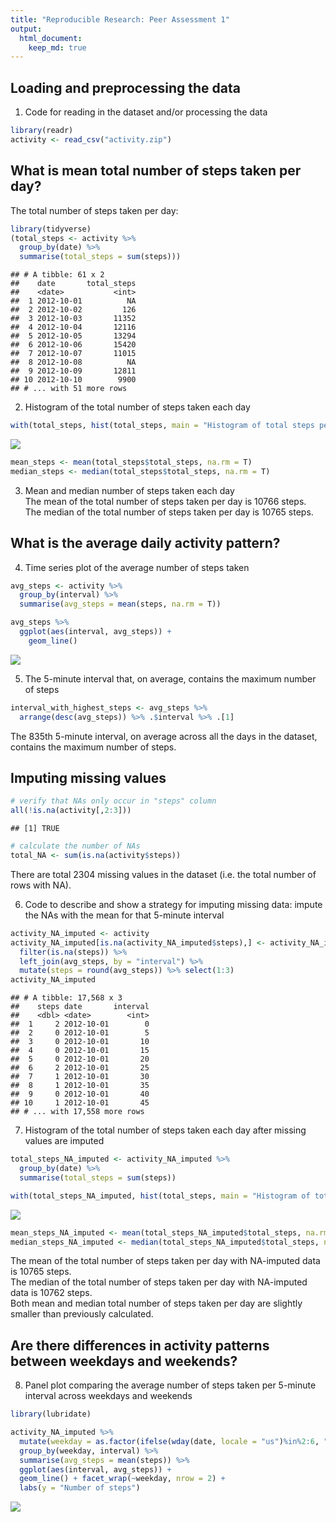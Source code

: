 ```yaml
---
title: "Reproducible Research: Peer Assessment 1"
output: 
  html_document:
    keep_md: true
---
```



## Loading and preprocessing the data
1. Code for reading in the dataset and/or processing the data

```r
library(readr)
activity <- read_csv("activity.zip")
```
## What is mean total number of steps taken per day?
The total number of steps taken per day:

```r
library(tidyverse)
(total_steps <- activity %>%
  group_by(date) %>%
  summarise(total_steps = sum(steps)))
```

```
## # A tibble: 61 x 2
##    date       total_steps
##    <date>           <int>
##  1 2012-10-01          NA
##  2 2012-10-02         126
##  3 2012-10-03       11352
##  4 2012-10-04       12116
##  5 2012-10-05       13294
##  6 2012-10-06       15420
##  7 2012-10-07       11015
##  8 2012-10-08          NA
##  9 2012-10-09       12811
## 10 2012-10-10        9900
## # ... with 51 more rows
```
2. Histogram of the total number of steps taken each day

```r
with(total_steps, hist(total_steps, main = "Histogram of total steps per day", xlab = "Total steps per day"))
```

![](PA1_template_files/figure-html/Histogram_of_the_total_number_of_steps_taken_each_day-1.png)<!-- -->

```r
mean_steps <- mean(total_steps$total_steps, na.rm = T)
median_steps <- median(total_steps$total_steps, na.rm = T)
```
3. Mean and median number of steps taken each day  
The mean of the total number of steps taken per day is 10766 steps.  
The median of the total number of steps taken per day is 10765 steps.  

## What is the average daily activity pattern?
4. Time series plot of the average number of steps taken

```r
avg_steps <- activity %>%
  group_by(interval) %>%
  summarise(avg_steps = mean(steps, na.rm = T))

avg_steps %>%
  ggplot(aes(interval, avg_steps)) +
    geom_line()
```

![](PA1_template_files/figure-html/Time_series_plot_of_the_average_number_of_steps_taken-1.png)<!-- -->

5. The 5-minute interval that, on average, contains the maximum number of steps

```r
interval_with_highest_steps <- avg_steps %>%
  arrange(desc(avg_steps)) %>% .$interval %>% .[1]
```
The 835th 5-minute interval, on average across all the days in the dataset, contains the maximum number of steps.  

## Imputing missing values

```r
# verify that NAs only occur in "steps" column
all(!is.na(activity[,2:3]))
```

```
## [1] TRUE
```

```r
# calculate the number of NAs
total_NA <- sum(is.na(activity$steps))
```
There are total 2304 missing values in the dataset (i.e. the total number of rows with NA).
  
6. Code to describe and show a strategy for imputing missing data: impute the NAs with the mean for that 5-minute interval

```r
activity_NA_imputed <- activity
activity_NA_imputed[is.na(activity_NA_imputed$steps),] <- activity_NA_imputed %>%
  filter(is.na(steps)) %>%
  left_join(avg_steps, by = "interval") %>%
  mutate(steps = round(avg_steps)) %>% select(1:3)
activity_NA_imputed
```

```
## # A tibble: 17,568 x 3
##    steps date       interval
##    <dbl> <date>        <int>
##  1     2 2012-10-01        0
##  2     0 2012-10-01        5
##  3     0 2012-10-01       10
##  4     0 2012-10-01       15
##  5     0 2012-10-01       20
##  6     2 2012-10-01       25
##  7     1 2012-10-01       30
##  8     1 2012-10-01       35
##  9     0 2012-10-01       40
## 10     1 2012-10-01       45
## # ... with 17,558 more rows
```
7. Histogram of the total number of steps taken each day after missing values are imputed

```r
total_steps_NA_imputed <- activity_NA_imputed %>%
  group_by(date) %>%
  summarise(total_steps = sum(steps))

with(total_steps_NA_imputed, hist(total_steps, main = "Histogram of total steps per day", xlab = "Total steps per day"))
```

![](PA1_template_files/figure-html/Histogram_of_the_total_number_of_steps_taken_each_day_after_missing_values_are_imputed-1.png)<!-- -->


```r
mean_steps_NA_imputed <- mean(total_steps_NA_imputed$total_steps, na.rm = T)
median_steps_NA_imputed <- median(total_steps_NA_imputed$total_steps, na.rm = T)
```
The mean of the total number of steps taken per day with NA-imputed data is 10765 steps.  
The median of the total number of steps taken per day with NA-imputed data is 10762 steps.  
Both mean and median total number of steps taken per day are slightly smaller than previously calculated.  

## Are there differences in activity patterns between weekdays and weekends?
8. Panel plot comparing the average number of steps taken per 5-minute interval across weekdays and weekends

```r
library(lubridate)

activity_NA_imputed %>% 
  mutate(weekday = as.factor(ifelse(wday(date, locale = "us")%in%2:6, "weekday","weekend"))) %>%
  group_by(weekday, interval) %>%
  summarise(avg_steps = mean(steps)) %>%
  ggplot(aes(interval, avg_steps)) +
  geom_line() + facet_wrap(~weekday, nrow = 2) +
  labs(y = "Number of steps")
```

![](PA1_template_files/figure-html/Panel_plot_comparing_the_average_number_of_steps_taken_per_5-minute_interval_across_weekdays_and_weekends-1.png)<!-- -->

